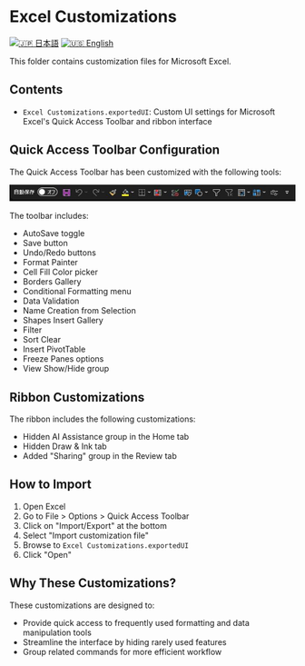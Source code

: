 # Excel Customizations

[![🇯🇵 日本語](https://img.shields.io/badge/%F0%9F%87%AF%F0%9F%87%B5-日本語-white)](./README.ja.md) [![🇺🇸 English](https://img.shields.io/badge/%F0%9F%87%BA%F0%9F%87%B8-English-white)](./README.md)

This folder contains customization files for Microsoft Excel.

## Contents

- `Excel Customizations.exportedUI`: Custom UI settings for Microsoft Excel's Quick Access Toolbar and ribbon interface

## Quick Access Toolbar Configuration

The Quick Access Toolbar has been customized with the following tools:

![Excel QAT Screenshot](./excel.jpg)

The toolbar includes:
- AutoSave toggle
- Save button
- Undo/Redo buttons
- Format Painter
- Cell Fill Color picker
- Borders Gallery
- Conditional Formatting menu
- Data Validation
- Name Creation from Selection
- Shapes Insert Gallery
- Filter
- Sort Clear
- Insert PivotTable
- Freeze Panes options
- View Show/Hide group

## Ribbon Customizations

The ribbon includes the following customizations:
- Hidden AI Assistance group in the Home tab
- Hidden Draw & Ink tab
- Added "Sharing" group in the Review tab

## How to Import

1. Open Excel
2. Go to File > Options > Quick Access Toolbar
3. Click on "Import/Export" at the bottom
4. Select "Import customization file"
5. Browse to `Excel Customizations.exportedUI`
6. Click "Open"

## Why These Customizations?

These customizations are designed to:
- Provide quick access to frequently used formatting and data manipulation tools
- Streamline the interface by hiding rarely used features
- Group related commands for more efficient workflow
